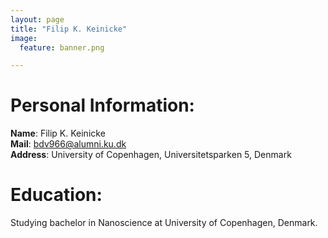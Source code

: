 ```yaml
---
layout: page
title: "Filip K. Keinicke"
image:
  feature: banner.png

---
```


# Personal Information:

**Name**: Filip K. Keinicke<br />
**Mail**: [bdv966@alumni.ku.dk](bdv996@alumni.ku.dk)<br />
**Address**: University of Copenhagen, Universitetsparken 5, Denmark<br />

# Education:

Studying bachelor in Nanoscience at University of Copenhagen, Denmark. <br />

